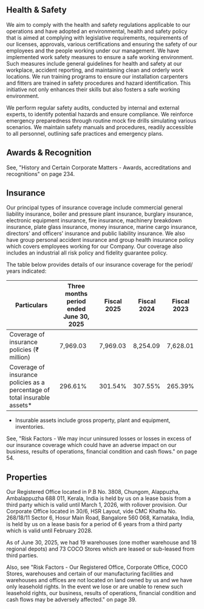 ## Health & Safety

We aim to comply with the health and safety regulations applicable to our operations and have adopted an environmental, health and safety policy that is aimed at complying with legislative requirements, requirements of our licenses, approvals, various certifications and ensuring the safety of our employees and the people working under our management. We have implemented work safety measures to ensure a safe working environment. Such measures include general guidelines for health and safety at our workplace, accident reporting, and maintaining clean and orderly work locations. We run training programs to ensure our installation carpenters and fitters are trained in safety procedures and hazard identification. This initiative not only enhances their skills but also fosters a safe working environment.

We perform regular safety audits, conducted by internal and external experts, to identify potential hazards and ensure compliance. We reinforce emergency preparedness through routine mock fire drills simulating various scenarios. We maintain safety manuals and procedures, readily accessible to all personnel, outlining safe practices and emergency plans.

## Awards & Recognition

See, "History and Certain Corporate Matters - Awards, accreditations and recognitions" on page 234.

## Insurance

Our principal types of insurance coverage include commercial general liability insurance, boiler and pressure plant insurance, burglary insurance, electronic equipment insurance, fire insurance, machinery breakdown insurance, plate glass insurance, money insurance, marine cargo insurance, directors' and officers' insurance and public liability insurance. We also have group personal accident insurance and group health insurance policy which covers employees working for our Company. Our coverage also includes an industrial all risk policy and fidelity guarantee policy.

The table below provides details of our insurance coverage for the period/ years indicated:

<table><thead><tr><th>Particulars</th><th>Three months period ended June 30, 2025</th><th>Fiscal 2025</th><th>Fiscal 2024</th><th>Fiscal 2023</th></tr></thead><tbody><tr><td>Coverage of insurance policies (₹ million)</td><td>7,969.03</td><td>7,969.03</td><td>8,254.09</td><td>7,628.01</td></tr><tr><td>Coverage of insurance policies as a percentage of total insurable assets*</td><td>296.61%</td><td>301.54%</td><td>307.55%</td><td>265.39%</td></tr></tbody></table>

* Insurable assets include gross property, plant and equipment, inventories.

See, "Risk Factors - We may incur uninsured losses or losses in excess of our insurance coverage which could have an adverse impact on our business, results of operations, financial condition and cash flows." on page 54.

## Properties

Our Registered Office located in P.B No. 3808, Chungom, Alappuzha, Ambalappuzha 688 011, Kerala, India is held by us on a lease basis from a third party which is valid until March 1, 2026, with rollover provision. Our Corporate Office located in 30/6, HSR Layout, vide CMC Khatha No. 268/18/11 Sector 6, Hosur Main Road, Bangalore 560 068, Karnataka, India, is held by us on a lease basis for a period of 6 years from a third party which is valid until February 2028.

As of June 30, 2025, we had 19 warehouses (one mother warehouse and 18 regional depots) and 73 COCO Stores which are leased or sub-leased from third parties.

Also, see "Risk Factors - Our Registered Office, Corporate Office, COCO Stores, warehouses and certain of our manufacturing facilities and warehouses and offices are not located on land owned by us and we have only leasehold rights. In the event we lose or are unable to renew such leasehold rights, our business, results of operations, financial condition and cash flows may be adversely affected." on page 39.